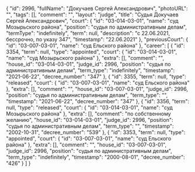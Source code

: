 {
    "id": 2996,
    "fullName": "Докучаев Сергей Александрович",
    "photoURL": "",
    "tags": [],
    "comment": "",
    "layout": "judge",
    "title": "Судья Докучаев Сергей Александрович",
    "court": {
        "id": "03-014-03-01",
        "name": "суд Мозырьского района",
        "position": "судья по административным делам",
        "termType": "indefinitely",
        "term": null,
        "description": "c 22.06.2021, бессрочно, по указу 347",
        "timestamp": "22.06.2021"
    },
    "previousCourt": {
        "id": "03-007-03-01",
        "name": "суд Ельского района"
    },
    "career": [
        {
            "id": 3354,
            "term": null,
            "type": "appointed",
            "court": {
                "id": "03-014-03-01",
                "name": "суд Мозырьского района"
            },
            "extra": [],
            "comment": "",
            "house_id": "03-014-03-01",
            "judge_id": 2996,
            "position": "судья по административным делам",
            "term_type": "indefinitely",
            "timestamp": "2021-06-22",
            "decree_number": "347"
        },
        {
            "id": 3355,
            "term": null,
            "type": "released",
            "court": {
                "id": "03-007-03-01",
                "name": "суд Ельского района"
            },
            "extra": [],
            "comment": "",
            "house_id": "03-007-03-01",
            "judge_id": 2996,
            "position": "судья по административным делам",
            "term_type": "",
            "timestamp": "2021-06-22",
            "decree_number": "347"
        },
        {
            "id": 3356,
            "term": null,
            "type": "released",
            "court": {
                "id": "03-014-03-01",
                "name": "суд Мозырьского района"
            },
            "extra": [],
            "comment": "по собственному желанию",
            "house_id": "03-014-03-01",
            "judge_id": 2996,
            "position": "судья по административным делам",
            "term_type": "",
            "timestamp": "2002-10-31",
            "decree_number": "539"
        },
        {
            "id": 3353,
            "term": null,
            "type": "appointed",
            "court": {
                "id": "03-007-03-01",
                "name": "суд Ельского района"
            },
            "extra": [],
            "comment": "",
            "house_id": "03-007-03-01",
            "judge_id": 2996,
            "position": "судья по административным делам",
            "term_type": "indefinitely",
            "timestamp": "2000-08-01",
            "decree_number": "426"
        }
    ]
}